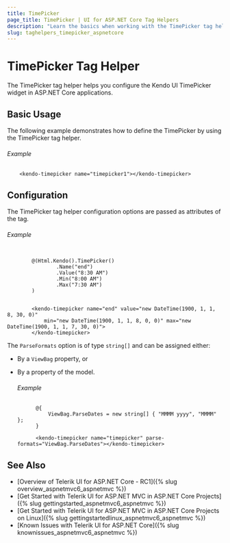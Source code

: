 ```yaml
---
title: TimePicker
page_title: TimePicker | UI for ASP.NET Core Tag Helpers
description: "Learn the basics when working with the TimePicker tag helper for ASP.NET Core (MVC 6 or ASP.NET Core MVC)."
slug: taghelpers_timepicker_aspnetcore
---
```


# TimePicker Tag Helper

The TimePicker tag helper helps you configure the Kendo UI TimePicker widget in ASP.NET Core applications.

## Basic Usage

The following example demonstrates how to define the TimePicker by using the TimePicker tag helper.

###### Example

        <kendo-timepicker name="timepicker1"></kendo-timepicker>

## Configuration

The TimePicker tag helper configuration options are passed as attributes of the tag.

###### Example

```tab-cshtml

        @(Html.Kendo().TimePicker()
                .Name("end")
                .Value("8:30 AM")
                .Min("8:00 AM")
                .Max("7:30 AM")
        )
```
```tab-tagHelper

        <kendo-timepicker name="end" value="new DateTime(1900, 1, 1, 8, 30, 0)"
            min="new DateTime(1900, 1, 1, 8, 0, 0)" max="new DateTime(1900, 1, 1, 7, 30, 0)">
        </kendo-timepicker>
```

The `ParseFormats` option is of type `string[]` and can be assigned either:

* By a `ViewBag` property, or
* By a property of the model.

    ###### Example

            @{
                ViewBag.ParseDates = new string[] { "MMMM yyyy", "MMMM" };
            }

            <kendo-timepicker name="timepicker" parse-formats="ViewBag.ParseDates"></kendo-timepicker>

## See Also

* [Overview of Telerik UI for ASP.NET Core - RC1]({% slug overview_aspnetmvc6_aspnetmvc %})
* [Get Started with Telerik UI for ASP.NET MVC in ASP.NET Core Projects]({% slug gettingstarted_aspnetmvc6_aspnetmvc %})
* [Get Started with Telerik UI for ASP.NET MVC in ASP.NET Core Projects on Linux]({% slug gettingstartedlinux_aspnetmvc6_aspnetmvc %})
* [Known Issues with Telerik UI for ASP.NET Core]({% slug knownissues_aspnetmvc6_aspnetmvc %})
